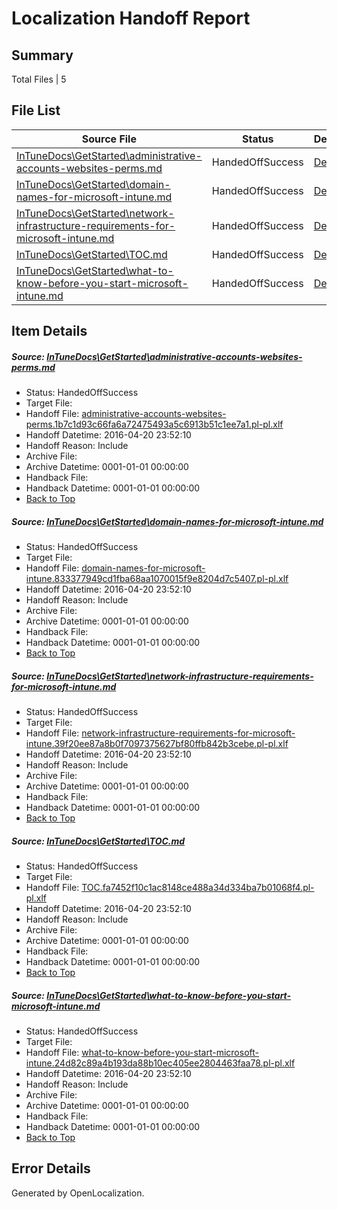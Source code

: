 # <a name='report-top'></a> Localization Handoff Report

## Summary
 Total Files | 5

## File List
 Source File | Status | Details 
 ----------- | ------ | ------- 
 [InTuneDocs\GetStarted\administrative-accounts-websites-perms.md](https://github.com/Microsoft/IntuneDocs-pr/blob/9b6c217c0d584b8b4252cd7b88475c189615b703/InTuneDocs/GetStarted/administrative-accounts-websites-perms.md) | HandedOffSuccess | [Details](#73f3efe43ad35f6f1fef2060ee95e1d6a03ac6bc515)
 [InTuneDocs\GetStarted\domain-names-for-microsoft-intune.md](https://github.com/Microsoft/IntuneDocs-pr/blob/9b6c217c0d584b8b4252cd7b88475c189615b703/InTuneDocs/GetStarted/domain-names-for-microsoft-intune.md) | HandedOffSuccess | [Details](#e74d69716576f0e31e83497f19d7d0cdf77db8f2518)
 [InTuneDocs\GetStarted\network-infrastructure-requirements-for-microsoft-intune.md](https://github.com/Microsoft/IntuneDocs-pr/blob/9b6c217c0d584b8b4252cd7b88475c189615b703/InTuneDocs/GetStarted/network-infrastructure-requirements-for-microsoft-intune.md) | HandedOffSuccess | [Details](#d81237ce9a64493532e21700c2c6ad020259254a539)
 [InTuneDocs\GetStarted\TOC.md](https://github.com/Microsoft/IntuneDocs-pr/blob/9b6c217c0d584b8b4252cd7b88475c189615b703/InTuneDocs/GetStarted/TOC.md) | HandedOffSuccess | [Details](#a66ce8808c332da41263f40aec61ebe5e87d3db4558)
 [InTuneDocs\GetStarted\what-to-know-before-you-start-microsoft-intune.md](https://github.com/Microsoft/IntuneDocs-pr/blob/9b6c217c0d584b8b4252cd7b88475c189615b703/InTuneDocs/GetStarted/what-to-know-before-you-start-microsoft-intune.md) | HandedOffSuccess | [Details](#e35945348157108be6b656a3dc6b6bdfdaf7cb22559)

## Item Details
##### <a name='73f3efe43ad35f6f1fef2060ee95e1d6a03ac6bc515'></a> Source: [InTuneDocs\GetStarted\administrative-accounts-websites-perms.md](https://github.com/Microsoft/IntuneDocs-pr/blob/9b6c217c0d584b8b4252cd7b88475c189615b703/InTuneDocs/GetStarted/administrative-accounts-websites-perms.md)
* Status: HandedOffSuccess
* Target File: 
* Handoff File: [administrative-accounts-websites-perms.1b7c1d93c66fa6a72475493a5c6913b51c1ee7a1.pl-pl.xlf](https://github.com/Microsoft/EM.handoff/blob/a4c65bdd4c918e4266e9601766f8ea5cd2a494b1/ol-handoff/Microsoft/IntuneDocs-pr.pl-pl/master/administrative-accounts-websites-perms.1b7c1d93c66fa6a72475493a5c6913b51c1ee7a1.pl-pl.xlf)
* Handoff Datetime: 2016-04-20 23:52:10
* Handoff Reason: Include
* Archive File: 
* Archive Datetime: 0001-01-01 00:00:00
* Handback File: 
* Handback Datetime: 0001-01-01 00:00:00
* [Back to Top](#report-top)

##### <a name='e74d69716576f0e31e83497f19d7d0cdf77db8f2518'></a> Source: [InTuneDocs\GetStarted\domain-names-for-microsoft-intune.md](https://github.com/Microsoft/IntuneDocs-pr/blob/9b6c217c0d584b8b4252cd7b88475c189615b703/InTuneDocs/GetStarted/domain-names-for-microsoft-intune.md)
* Status: HandedOffSuccess
* Target File: 
* Handoff File: [domain-names-for-microsoft-intune.833377949cd1fba68aa1070015f9e8204d7c5407.pl-pl.xlf](https://github.com/Microsoft/EM.handoff/blob/a4c65bdd4c918e4266e9601766f8ea5cd2a494b1/ol-handoff/Microsoft/IntuneDocs-pr.pl-pl/master/domain-names-for-microsoft-intune.833377949cd1fba68aa1070015f9e8204d7c5407.pl-pl.xlf)
* Handoff Datetime: 2016-04-20 23:52:10
* Handoff Reason: Include
* Archive File: 
* Archive Datetime: 0001-01-01 00:00:00
* Handback File: 
* Handback Datetime: 0001-01-01 00:00:00
* [Back to Top](#report-top)

##### <a name='d81237ce9a64493532e21700c2c6ad020259254a539'></a> Source: [InTuneDocs\GetStarted\network-infrastructure-requirements-for-microsoft-intune.md](https://github.com/Microsoft/IntuneDocs-pr/blob/9b6c217c0d584b8b4252cd7b88475c189615b703/InTuneDocs/GetStarted/network-infrastructure-requirements-for-microsoft-intune.md)
* Status: HandedOffSuccess
* Target File: 
* Handoff File: [network-infrastructure-requirements-for-microsoft-intune.39f20ee87a8b0f7097375627bf80ffb842b3cebe.pl-pl.xlf](https://github.com/Microsoft/EM.handoff/blob/a4c65bdd4c918e4266e9601766f8ea5cd2a494b1/ol-handoff/Microsoft/IntuneDocs-pr.pl-pl/master/network-infrastructure-requirements-for-microsoft-intune.39f20ee87a8b0f7097375627bf80ffb842b3cebe.pl-pl.xlf)
* Handoff Datetime: 2016-04-20 23:52:10
* Handoff Reason: Include
* Archive File: 
* Archive Datetime: 0001-01-01 00:00:00
* Handback File: 
* Handback Datetime: 0001-01-01 00:00:00
* [Back to Top](#report-top)

##### <a name='a66ce8808c332da41263f40aec61ebe5e87d3db4558'></a> Source: [InTuneDocs\GetStarted\TOC.md](https://github.com/Microsoft/IntuneDocs-pr/blob/9b6c217c0d584b8b4252cd7b88475c189615b703/InTuneDocs/GetStarted/TOC.md)
* Status: HandedOffSuccess
* Target File: 
* Handoff File: [TOC.fa7452f10c1ac8148ce488a34d334ba7b01068f4.pl-pl.xlf](https://github.com/Microsoft/EM.handoff/blob/a4c65bdd4c918e4266e9601766f8ea5cd2a494b1/ol-handoff/Microsoft/IntuneDocs-pr.pl-pl/master/TOC.fa7452f10c1ac8148ce488a34d334ba7b01068f4.pl-pl.xlf)
* Handoff Datetime: 2016-04-20 23:52:10
* Handoff Reason: Include
* Archive File: 
* Archive Datetime: 0001-01-01 00:00:00
* Handback File: 
* Handback Datetime: 0001-01-01 00:00:00
* [Back to Top](#report-top)

##### <a name='e35945348157108be6b656a3dc6b6bdfdaf7cb22559'></a> Source: [InTuneDocs\GetStarted\what-to-know-before-you-start-microsoft-intune.md](https://github.com/Microsoft/IntuneDocs-pr/blob/9b6c217c0d584b8b4252cd7b88475c189615b703/InTuneDocs/GetStarted/what-to-know-before-you-start-microsoft-intune.md)
* Status: HandedOffSuccess
* Target File: 
* Handoff File: [what-to-know-before-you-start-microsoft-intune.24d82c89a4b193da88b10ec405ee2804463faa78.pl-pl.xlf](https://github.com/Microsoft/EM.handoff/blob/a4c65bdd4c918e4266e9601766f8ea5cd2a494b1/ol-handoff/Microsoft/IntuneDocs-pr.pl-pl/master/what-to-know-before-you-start-microsoft-intune.24d82c89a4b193da88b10ec405ee2804463faa78.pl-pl.xlf)
* Handoff Datetime: 2016-04-20 23:52:10
* Handoff Reason: Include
* Archive File: 
* Archive Datetime: 0001-01-01 00:00:00
* Handback File: 
* Handback Datetime: 0001-01-01 00:00:00
* [Back to Top](#report-top)


## Error Details

Generated by OpenLocalization.
